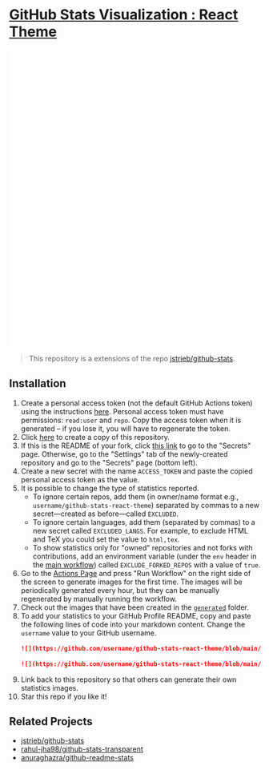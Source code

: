 # [GitHub Stats Visualization : React Theme](https://github.com/greencoffee1635/github-stats-react-theme)

<a href="https://github.com/greencoffee1635/github-stats-react-theme">

![](https://github.com/greencoffee1635/github-stats-react-theme/blob/main/generated/overview.svg)
![](https://github.com/greencoffee1635/github-stats-react-theme/blob/main/generated/languages.svg)

</a>

> This repository is a extensions of the repo [jstrieb/github-stats](https://github.com/jstrieb/github-stats).

## Installation

<!-- TODO: Add details and screenshots -->

1. Create a personal access token (not the default GitHub Actions token) using
   the instructions
   [here](https://docs.github.com/en/github/authenticating-to-github/creating-a-personal-access-token).
   Personal access token must have permissions: `read:user` and `repo`. Copy
   the access token when it is generated – if you lose it, you will have to
   regenerate the token.
2. Click [here](https://github.com/greencoffee1635/github-stats-react-theme/fork) to create a
   copy of this repository.
3. If this is the README of your fork, click [this
   link](../../settings/secrets/actions) to go to the "Secrets" page.
   Otherwise, go to the "Settings" tab of the newly-created repository and go
   to the "Secrets" page (bottom left).
4. Create a new secret with the name `ACCESS_TOKEN` and paste the copied
   personal access token as the value.
5. It is possible to change the type of statistics reported.
   - To ignore certain repos, add them (in owner/name format e.g.,
     `username/github-stats-react-theme`) separated by commas to a new secret—created as
     before—called `EXCLUDED`.
   - To ignore certain languages, add them (separated by commas) to a new
     secret called `EXCLUDED_LANGS`. For example, to exclude HTML and TeX you
     could set the value to `html,tex`.
   - To show statistics only for "owned" repositories and not forks with
     contributions, add an environment variable (under the `env` header in the
     [main
     workflow](https://github.com/greencoffee1635/github-stats-react-theme/blob/main/.github/workflows/main.yml))
     called `EXCLUDE_FORKED_REPOS` with a value of `true`.
6. Go to the [Actions
   Page](../../actions?query=workflow%3A"Generate+Stats+Images") and press "Run
   Workflow" on the right side of the screen to generate images for the first
   time. The images will be periodically generated every hour, but they can be
   manually regenerated by manually running the workflow.
7. Check out the images that have been created in the [`generated`](generated)
   folder.
8. To add your statistics to your GitHub Profile README, copy and paste the following 
   lines of code into your markdown content. Change the `username` value to your GitHub 
   username.
   ```md
   ![](https://github.com/username/github-stats-react-theme/blob/main/generated/overview.svg)
   ```
   ```md
   ![](https://github.com/username/github-stats-react-theme/blob/main/generated/languages.svg)
   ```
9. Link back to this repository so that others can generate their own
   statistics images.
10. Star this repo if you like it!

## Related Projects

- [jstrieb/github-stats](https://github.com/jstrieb/github-stats)
- [rahul-jha98/github-stats-transparent](https://github.com/rahul-jha98/github-stats-transparent)
- [anuraghazra/github-readme-stats](https://github.com/anuraghazra/github-readme-stats)
